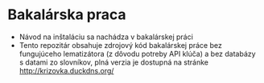 # Bakalárska praca
- Návod na inštaláciu sa nachádza v bakalárskej práci
- Tento repozitár obsahuje zdrojový kód bakalárskej práce bez fungujúceho lematizátora (z dôvodu potreby API klúča) a bez databázy s datami zo slovníkov, plná verzia je dostupná na stránke http://krizovka.duckdns.org/
